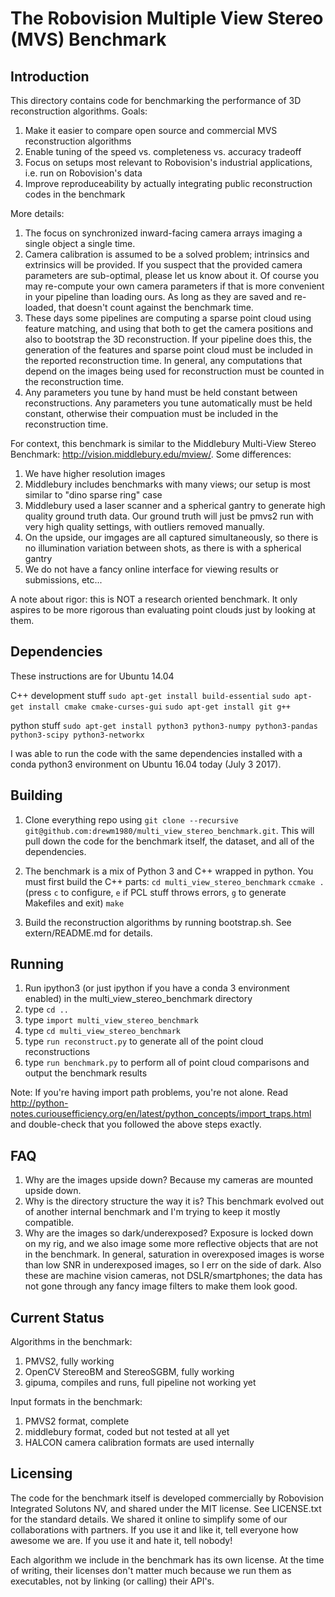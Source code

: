 # The Robovision Multiple View Stereo (MVS) Benchmark

## Introduction

This directory contains code for benchmarking the performance of 3D reconstruction algorithms. Goals:

1. Make it easier to compare open source and commercial MVS reconstruction algorithms
1. Enable tuning of the speed vs. completeness vs. accuracy tradeoff
1. Focus on setups most relevant to Robovision's industrial applications, i.e. run on Robovision's data
1. Improve reproduceability by actually integrating public reconstruction codes in the benchmark

More details:

1. The focus on synchronized inward-facing camera arrays imaging a single object a single time.
1. Camera calibration is assumed to be a solved problem; intrinsics and extrinsics will be provided. If you suspect that the provided camera parameters are sub-optimal, please let us know about it. Of course you may re-compute your own camera parameters if that is more convenient in your pipeline than loading ours. As long as they are saved and re-loaded, that doesn't count against the benchmark time.
1. These days some pipelines are computing a sparse point cloud using feature matching, and using that both to get the camera positions and also to bootstrap the 3D reconstruction. If your pipeline does this, the generation of the features and sparse point cloud must be included in the reported reconstruction time. In general, any computations that depend on the images being used for reconstruction must be counted in the reconstruction time. 
1. Any parameters you tune by hand must be held constant between reconstructions. Any parameters you tune automatically must be held constant, otherwise their compuation must be included in the reconstruction time.

For context, this benchmark is similar to the Middlebury Multi-View Stereo Benchmark: http://vision.middlebury.edu/mview/. Some differences:

1. We have higher resolution images
1. Middlebury includes benchmarks with many views; our setup is most similar to "dino sparse ring" case
1. Middlebury used a laser scanner and a spherical gantry to generate high quality ground truth data. Our ground truth will just be pmvs2 run with very high quality settings, with outliers removed manually.
1. On the upside, our imgages are all captured simultaneously, so there is no illumination variation between shots, as there is with a spherical gantry
1. We do not have a fancy online interface for viewing results or submissions, etc... 

A note about rigor: this is NOT a research oriented benchmark. It only aspires to be more rigorous than evaluating point clouds just by looking at them.

## Dependencies

These instructions are for Ubuntu 14.04

C++ development stuff
    `sudo apt-get install build-essential`
    `sudo apt-get install cmake cmake-curses-gui`
    `sudo apt-get install git g++`

python stuff
    `sudo apt-get install python3 python3-numpy python3-pandas python3-scipy python3-networkx`

I was able to run the code with the same dependencies installed with a conda python3 environment on Ubuntu 16.04 today (July 3 2017).

## Building

1. Clone everything repo using `git clone --recursive git@github.com:drewm1980/multi_view_stereo_benchmark.git`.  This will pull down the code for the benchmark itself, the dataset, and all of the dependencies.  

1. The benchmark is a mix of Python 3 and C++ wrapped in python. You must first build the C++ parts:
    `cd multi_view_stereo_benchmark`
    `ccmake .`
    (press `c` to configure, `e` if PCL stuff throws errors, `g` to generate Makefiles and exit)
    `make`

1. Build the reconstruction algorithms by running bootstrap.sh. See extern/README.md for details.

## Running
1. Run ipython3 (or just ipython if you have a conda 3 environment enabled) in the multi_view_stereo_benchmark directory
1. type `cd ..`
1. type `import multi_view_stereo_benchmark`
1. type `cd multi_view_stereo_benchmark`
1. type `run reconstruct.py` to generate all of the point cloud reconstructions
1. type `run benchmark.py` to perform all of point cloud comparisons and output the benchmark results

Note: If you're having import path problems, you're not alone. Read http://python-notes.curiousefficiency.org/en/latest/python_concepts/import_traps.html and double-check that you followed the above steps exactly. 

## FAQ

1. Why are the images upside down? Because my cameras are mounted upside down.
1. Why is the directory structure the way it is? This benchmark evolved out of another internal benchmark and I'm trying to keep it mostly compatible.
1. Why are the images so dark/underexposed? Exposure is locked down on my rig, and we also image some more reflective objects that are not in the benchmark. In general, saturation in overexposed images is worse than low SNR in underexposed images, so I err on the side of dark. Also these are machine vision cameras, not DSLR/smartphones; the data has not gone through any fancy image filters to make them look good.

## Current Status

Algorithms in the benchmark:

1. PMVS2, fully working
1. OpenCV StereoBM and StereoSGBM, fully working
1. gipuma, compiles and runs, full pipeline not working yet

Input formats in the benchmark:

1. PMVS2 format, complete
1. middlebury format, coded but not tested at all yet
1. HALCON camera calibration formats are used internally

## Licensing

The code for the benchmark itself is developed commercially by Robovision Integrated Solutons NV, and shared under the MIT license. See LICENSE.txt for the standard details. We shared it online to simplify some of our collaborations with partners. If you use it and like it, tell everyone how awesome we are. If you use it and hate it, tell nobody!

Each algorithm we include in the benchmark has its own license. At the time of writing, their licenses don't matter much because we run them as executables, not by linking (or calling) their API's.

